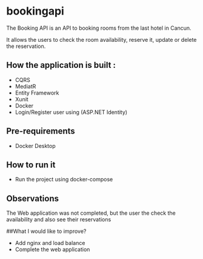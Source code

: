 # bookingapi

The Booking API is an API to booking rooms from the last hotel in Cancun.

It allows the users to check the room availability, reserve it, update or delete the reservation.

## How the application is built :

* CQRS
* MediatR
* Entity Framework
* Xunit
* Docker
* Login/Register user using (ASP.NET Identity)


## Pre-requirements

* Docker Desktop

## How to run it

* Run the project using docker-compose


## Observations

The Web application was not completed, but the user the check the availability and also see their reservations

##What I would like to improve?

* Add nginx and load balance
* Complete the web application
